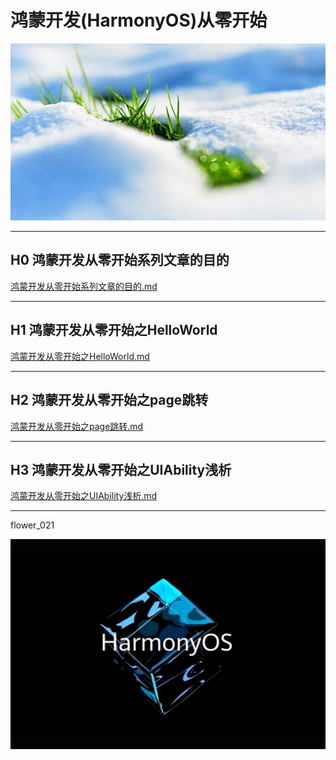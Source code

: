 # 鸿蒙开发(HarmonyOS)从零开始


<img src="image/flower.png">


---

## H0 鸿蒙开发从零开始系列文章的目的

[鸿蒙开发从零开始系列文章的目的.md](./鸿蒙开发从零开始系列文章的目的/鸿蒙开发从零开始系列文章的目的.md)

---

## H1 鸿蒙开发从零开始之HelloWorld

[鸿蒙开发从零开始之HelloWorld.md](./鸿蒙开发从零开始之HelloWorld/鸿蒙开发从零开始之HelloWorld.md)

---

## H2 鸿蒙开发从零开始之page跳转

[鸿蒙开发从零开始之page跳转.md](./鸿蒙开发从零开始之page跳转/鸿蒙开发从零开始之page跳转.md)

---

## H3 鸿蒙开发从零开始之UIAbility浅析

[鸿蒙开发从零开始之UIAbility浅析.md](./鸿蒙开发从零开始之UIAbility浅析/鸿蒙开发从零开始之UIAbility浅析.md)

---

flower_021



<img src="image/harmony_os_002.png">


